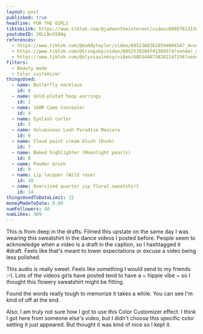 ```yaml
---
layout: post
published: true
headline: FOR THE GIRLS
tiktokLink: https://www.tiktok.com/@jadeontheinternet/video/6895761313943850246?sender_device=pc&sender_web_id=6891999718790268421&is_from_webapp=1
youtubeID: 20LLNcUS9Ag
references:
  - https://www.tiktok.com/@maddytaylor/video/6852388362859400454?_d=secCgsIARCbDRgBIAIoARI%2BCjyo6ybBZaPmKE9kap0V44tgLQDEqq4PdkVS7WGTEqNHUaVygs2hChP48R5ysWu8tevB9L1KjqL9oizSBe8aAA%3D%3D&language=en&preview_pb=0&sec_user_id=MS4wLjABAAAAUxoi7-jwVgFz587tOsQUKfQKvpYISWm4S9kVJFusaEiI-PckmhkTrQb9cStYfCv0&share_item_id=6852388362859400454&share_link_id=C7AB25DA-5F75-45B9-BC55-1903FDD3888D&timestamp=1605543983&tt_from=sms&u_code=df1el02cb4m4hj&user_id=6882762685433447429&utm_campaign=client_share&utm_medium=ios&utm_source=sms&source=h5_m&sender_device=pc&sender_web_id=6891999718790268421&is_from_webapp=1
  - https://www.tiktok.com/@tringsby/video/6852518204741389574?sender_device=pc&sender_web_id=6891999718790268421&is_from_webapp=1
  - https://www.tiktok.com/@alyssasinesy/video/6853448736262147334?sender_device=pc&sender_web_id=6891999718790268421&is_from_webapp=1
filters:
  - Beauty mode
  - Color customizer
thingsUsed:
  - name: Butterfly necklace
    id: 0
  - name: Gold-plated hoop earrings
    id: 1
  - name: 16HR Camo Concealer
    id: 4
  - name: Eyelash curler
    id: 5
  - name: Voluminous Lash Paradise Mascara
    id: 6
  - name: Cloud paint cream blush (Dusk)
    id: 7
  - name: Baked highlighter (Moonlight pearls)
    id: 8
  - name: Powder brush
    id: 9
  - name: Lip lacquer (Wild rose)
    id: 10
  - name: Oversized quarter zip floral sweatshirt
    id: 14
thingsUsedToDateLimit: 22
moneyMadeToDate: 0.00
numFollowers: 48
numLikes: 309
---
```


This is from deep in the drafts. Filmed this upstate on the same day I was wearing this sweatshirt in the dance videos I posted before. People seem to acknowledge when a video is a draft in the caption, so I hashtagged it #draft. Feels like that's meant to lower expectations or excuse a video being less polished.

This audio is really sweet. Feels like something I would send to my friends :-). Lots of the videos girls have posted tend to have a ~ hippie vibe ~ so I thought this flowery sweatshirt might be fitting.

Found the words really tough to memorize it takes a while. You can see I'm kind of off at the end.

Also, I am truly not sure how I got to use this Color Customizer effect. I think I got here from someone else's video, but I didn't choose this specific color setting it just appeared. But thought it was kind of nice so I kept it.
